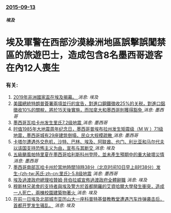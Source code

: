 ### [2015-09-13](/news/2015/09/13/index.md)

##### 埃及
# 埃及軍警在西部沙漠綠洲地區誤擊誤闖禁區的旅遊巴士，造成包含8名墨西哥遊客在內12人喪生




### 有关:

1. [2019年非洲國家盃在埃及揭幕。 ](/zh/news/2019/06/21/2019年非洲國家盃在埃及揭幕.md) _消息: 埃及_
2. [美國總統特朗普簽署兩項並行的宣告，對進口鋼鐵徵收25%的关税，對進口鋁徵收10%的關稅，將於15天後實施，而加拿大和墨西哥則獲得豁免 ](/zh/news/2018/03/8/美國總統特朗普簽署兩項並行的宣告-對進口鋼鐵徵收25-的关税-對進口鋁徵收10-的關稅-將於15天後實施-而加拿大和墨西.md) _消息: 墨西哥_
3. [墨西哥瓦哈卡州发生里氏7.2级地震 ](/zh/news/2018/02/16/墨西哥瓦哈卡州发生里氏72级地震.md) _消息: 墨西哥_
4. [时值1985年大地震周年纪念日，墨西哥普埃布拉州发生矩震级（M W ）7.1级地震，墨西哥城有29座建筑倒塌，民众大规模疏散 ](/zh/news/2017/09/19/时值1985年大地震周年纪念日-墨西哥普埃布拉州发生矩震级-M-W-71级地震-墨西哥城有29座建筑倒塌-民众大规模.md) _消息: 墨西哥_
5. [卡塔尔遭遇外交危机，沙特、巴林、埃及、阿联酋、也门、利比亚和马尔代夫以该国支持恐怖主义为由，宣布与其断交 ](/zh/news/2017/06/5/卡塔尔遭遇外交危机-沙特-巴林-埃及-阿联酋-也门-利比亚和马尔代夫以该国支持恐怖主义为由-宣布与其断交.md) _消息: 埃及_
6. [五級颶風帕特里夏在墨西哥哈利斯科州登陸，並未產生預期中的重大破壞災情](/zh/news/2015/10/24/五級颶風帕特里夏在墨西哥哈利斯科州登陸-並未產生預期中的重大破壞災情.md) _消息: 墨西哥_
7. [墨西哥南部瓦哈卡州於當地時間18時38分（北京时间10日早上8时38分）发生-{zh-tw:芮氏;zh-cn:里氏}-5.8级地震](/zh/news/2014/03/9/墨西哥南部瓦哈卡州於當地時間18時38分-北京时间10日早上8时38分-发生-zh-tw-芮氏-zh-cn-里氏-5.md) _消息: 墨西哥_
8. [埃及過渡政府總理哈贊姆·貝伯拉威宣佈過渡政府全體辭職](/zh/news/2014/02/24/埃及過渡政府總理哈贊姆-貝伯拉威宣佈過渡政府全體辭職.md) _消息: 埃及_
9. [ 穆斯林兄弟會的支持者與埃及警方於首都開羅的艾資哈爾大學發生衝突，造成一人死亡，兩棟校園建築物著火 ](/zh/news/2013/12/28/穆斯林兄弟會的支持者與埃及警方於首都開羅的艾資哈爾大學發生衝突-造成一人死亡-兩棟校園建築物著火.md) _消息: 埃及_
10. [在前一日埃及北部城市亚历山大一座科普特基督教教堂遭遇汽车炸弹袭击后，首都开罗发生骚乱。](/zh/news/2011/01/2/在前一日埃及北部城市亚历山大一座科普特基督教教堂遭遇汽车炸弹袭击后-首都开罗发生骚乱.md) _消息: 埃及_
